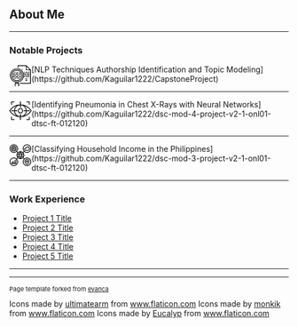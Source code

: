 ## About Me

---

### Notable Projects

<img  align="left" src="images/search.png?raw=true" width="40" height="40" />
[NLP Techniques Authorship Identification and Topic Modeling](https://github.com/Kaguilar1222/CapstoneProject)

---

<img  align="left" src="images/vision.png?raw=true" width="40" height="40" />
[Identifying Pneumonia in Chest X-Rays with Neural Networks](https://github.com/Kaguilar1222/dsc-mod-4-project-v2-1-onl01-dtsc-ft-012120)

---
<img  align="left" src="images/data-classification.png?raw=true" width="40" height="40" />
[Classifying Household Income in the Philippines](https://github.com/Kaguilar1222/dsc-mod-3-project-v2-1-onl01-dtsc-ft-012120)


---

### Work Experience

- [Project 1 Title](http://example.com/)
- [Project 2 Title](http://example.com/)
- [Project 3 Title](http://example.com/)
- [Project 4 Title](http://example.com/)
- [Project 5 Title](http://example.com/)

---




---
<p style="font-size:11px">Page template forked from <a href="https://github.com/evanca/quick-portfolio">evanca</a></p>
Icons made by <a href="https://www.flaticon.com/authors/ultimatearm" title="ultimatearm">ultimatearm</a> from <a href="https://www.flaticon.com/" title="Flaticon"> www.flaticon.com</a>
Icons made by <a href="https://www.flaticon.com/authors/monkik" title="monkik">monkik</a> from <a href="https://www.flaticon.com/" title="Flaticon"> www.flaticon.com</a>
Icons made by <a href="https://www.flaticon.com/authors/eucalyp" title="Eucalyp">Eucalyp</a> from <a href="https://www.flaticon.com/" title="Flaticon"> www.flaticon.com</a>
<!-- Remove above link if you don't want to attibute -->
